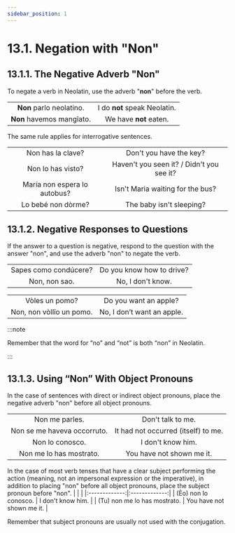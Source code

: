 ```yaml
---
sidebar_position: 1
---
```


# 13.1. Negation with "Non"

## 13.1.1. The Negative Adverb "Non"
To negate a verb in Neolatin, use the adverb "**non**" before the verb.

|       |     |
|:-------------:|:-------------:|
| **Non**  parlo neolatino. | I do **not** speak Neolatin. |
| **Non**  havemos mangîato. | We have **not** eaten. |

The same rule applies for interrogative sentences.

|       |     |
|:-------------:|:-------------:|
| Non has la clave? | Don't you have the key? |
| Non lo has visto? | Haven't you seen it? / Didn't you see it? |
| María non espera lo autobus? | Isn't Maria waiting for the bus? |
| Lo bebé non dòrme? | The baby isn't sleeping? |

## 13.1.2. Negative Responses to Questions
If the answer to a question is negative, respond to the question with the answer "non", and use the adverb "non" to negate the verb.

|       |     |
|:-------------:|:-------------:|
| Sapes como condúcere? | Do you know how to drive? |
| Non, non sao. | No, I don't know. |

|       |     |
|:-------------:|:-------------:|
| Vòles un pomo? | Do you want an apple? |
| Non, non vòllîo un pomo. | No, I don’t want an apple. |

:::note

Remember that the word for “no” and “not” is both “non” in Neolatin.

:::


## 13.1.3. Using “Non” With Object Pronouns
In the case of sentences with direct or indirect object pronouns, place the negative adverb "non" before all object pronouns.

|       |     |
|:-------------:|:-------------:|
| Non me parles. | Don't talk to me. |
| Non se me haveva occorruto. | It had not occurred (itself) to me. |
| Non lo conosco. | I don't know him. |
| Non me lo has mostrato. | You have not shown me it. |

In the case of most verb tenses that have a clear subject performing the action (meaning, not an impersonal expression or the imperative), in addition to placing "non" before all object pronouns, place the subject pronoun before "non".
|       |     |
|:-------------:|:-------------:|
| (Èo) non lo conosco. | I don't know him. |
| (Tu) non me lo has mostrato. | You have not shown me it. |

Remember that subject pronouns are usually not used with the conjugation.
